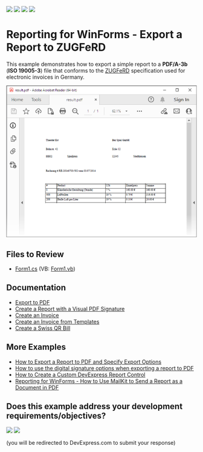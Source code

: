 <!-- default badges list -->
![](https://img.shields.io/endpoint?url=https://codecentral.devexpress.com/api/v1/VersionRange/128597453/22.2.3%2B)
[![](https://img.shields.io/badge/Open_in_DevExpress_Support_Center-FF7200?style=flat-square&logo=DevExpress&logoColor=white)](https://supportcenter.devexpress.com/ticket/details/T234531)
[![](https://img.shields.io/badge/📖_How_to_use_DevExpress_Examples-e9f6fc?style=flat-square)](https://docs.devexpress.com/GeneralInformation/403183)
[![](https://img.shields.io/badge/💬_Leave_Feedback-feecdd?style=flat-square)](#does-this-example-address-your-development-requirementsobjectives)
<!-- default badges end -->
# Reporting for WinForms - Export a Report to ZUGFeRD

This example demonstrates how to export a simple report to a <strong>PDF/A-3b</strong> (<strong>ISO 19005-3</strong>) file that conforms to the [ZUGFeRD](https://www.ferd-net.de/standards/zugferd) specification used for electronic invoices in Germany.

![ZUGFeRD report exported to PDF in Acrobat Reader](Images/screenshot.png)
## Files to Review

* [Form1.cs](./CS/ZUGFeRD_sample/Form1.cs) (VB: [Form1.vb](./VB/ZUGFeRD_sample/Form1.vb))

## Documentation 

* [Export to PDF](https://docs.devexpress.com/XtraReports/2574/detailed-guide-to-devexpress-reporting/store-and-distribute-reports/export-reports/export-to-pdf)
* [Create a Report with a Visual PDF Signature](https://docs.devexpress.com/XtraReports/402208/create-reports/create-a-report-with-visual-pdf-signature)
* [Create an Invoice](https://docs.devexpress.com/XtraReports/117229/create-reports/create-an-invoice)
* [Create an Invoice from Templates](https://docs.devexpress.com/XtraReports/119811/create-reports/create-an-invoice-from-templates)
* [Create a Swiss QR Bill](https://docs.devexpress.com/XtraReports/400351/create-reports/create-a-swiss-qr-bill)

## More Examples

* [How to Export a Report to PDF and Specify Export Options](https://github.com/DevExpress-Examples/reporting-winforms-export-pdf)
* [How to use the digital signature options when exporting a report to PDF](https://github.com/DevExpress-Examples/Reporting_how-to-use-the-digital-signature-options-when-exporting-a-report-to-pdf-e4191)
* [How to Create a Custom DevExpress Report Control](https://github.com/DevExpress-Examples/Reporting-Custom-Controls)
* [Reporting for WinForms - How to Use MailKit to Send a Report as a Document in PDF](https://github.com/DevExpress-Examples/reporting-winforms-mailkit-email-report-pdf)


<!-- feedback -->
## Does this example address your development requirements/objectives?

[<img src="https://www.devexpress.com/support/examples/i/yes-button.svg"/>](https://www.devexpress.com/support/examples/survey.xml?utm_source=github&utm_campaign=reporting-winforms-export-pdf-zugferd&~~~was_helpful=yes) [<img src="https://www.devexpress.com/support/examples/i/no-button.svg"/>](https://www.devexpress.com/support/examples/survey.xml?utm_source=github&utm_campaign=reporting-winforms-export-pdf-zugferd&~~~was_helpful=no)

(you will be redirected to DevExpress.com to submit your response)
<!-- feedback end -->
